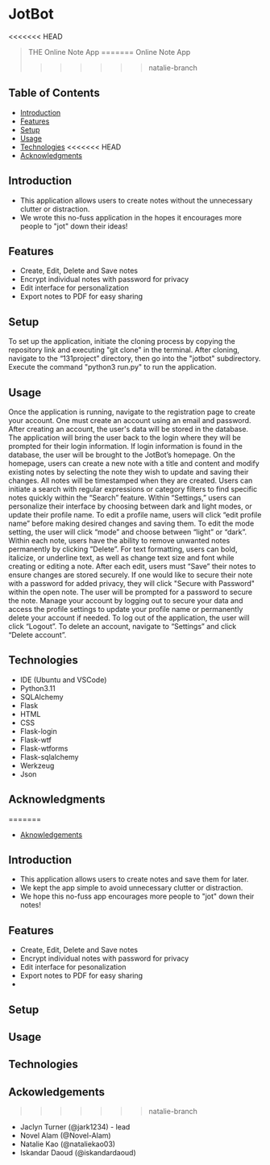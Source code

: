 # JotBot
<<<<<<< HEAD
> THE Online Note App
=======
> Online Note App
>>>>>>> natalie-branch

## Table of Contents
* [Introduction](#introduction)
* [Features](#features)
* [Setup](#installation)
* [Usage](#usage)
* [Technologies](#technology)
<<<<<<< HEAD
* [Acknowledgments](#acknowledgments)

## Introduction
 - This application allows users to create notes without the unnecessary clutter or distraction.
 - We wrote this no-fuss application in the hopes it encourages more people to "jot" down their ideas!

## Features
 - Create, Edit, Delete and Save notes
 - Encrypt individual notes with password for privacy
 - Edit interface for personalization
 - Export notes to PDF for easy sharing

## Setup
To set up the application, initiate the cloning process by copying the repository link and executing "git clone" in the terminal. After cloning, navigate to the “131project” directory, then go into the "jotbot" subdirectory. Execute the command "python3 run.py" to run the application.

## Usage
Once the application is running, navigate to the registration page to create your account. One must create an account using an email and password. After creating an account, the user's data will be stored in the database. The application will bring the user back to the login where they will be prompted for their login information. If login information is found in the database, the user will be brought to the JotBot’s homepage. On the homepage, users can create a new note with a title and content and modify existing notes by selecting the note they wish to update and saving their changes. All notes will be timestamped when they are created. Users can initiate a search with regular expressions or category filters to find specific notes quickly within the “Search” feature. Within “Settings,” users can personalize their interface by choosing between dark and light modes, or update their profile name. To edit a profile name, users will click “edit profile name” before making desired changes and saving them. To edit the mode setting, the user will click “mode” and choose between “light” or “dark”. Within each note, users have the ability to remove unwanted notes permanently by clicking ”Delete”. For text formatting, users can bold, italicize, or underline text, as well as change text size and font while creating or editing a note. After each edit, users must “Save” their notes to ensure changes are stored securely. If one would like to secure their note with a password for added privacy, they will click "Secure with Password" within the open note. The user will be prompted for a password to secure the note. Manage your account by logging out to secure your data and access the profile settings to update your profile name or permanently delete your account if needed. To log out of the application, the user will click “Logout”. To delete an account, navigate to “Settings” and click “Delete account”.

## Technologies
- IDE (Ubuntu and VSCode)
- Python3.11
- SQLAlchemy
- Flask
- HTML
- CSS
- Flask-login
- Flask-wtf
- Flask-wtforms
- Flask-sqlalchemy
- Werkzeug
- Json

## Acknowledgments
=======
* [Aknowledgements](#aknowledgements)


## Introduction
 - This application allows users to create notes and save them for 
later.
 - We kept the app simple to avoid unnecessary clutter or distraction.
 - We hope this no-fuss app encourages more people to "jot" down their 
notes!


## Features
 - Create, Edit, Delete  and Save notes
 - Encrypt individual notes with password for privacy
 - Edit interface for pesonalization
 - Export notes to PDF for easy sharing
 -  

## Setup


## Usage


## Technologies


## Ackowledgements
>>>>>>> natalie-branch
 - Jaclyn Turner (@jark1234) - lead
 - Novel Alam (@Novel-Alam)
 - Natalie Kao (@nataliekao03)
 - Iskandar Daoud (@iskandardaoud)
